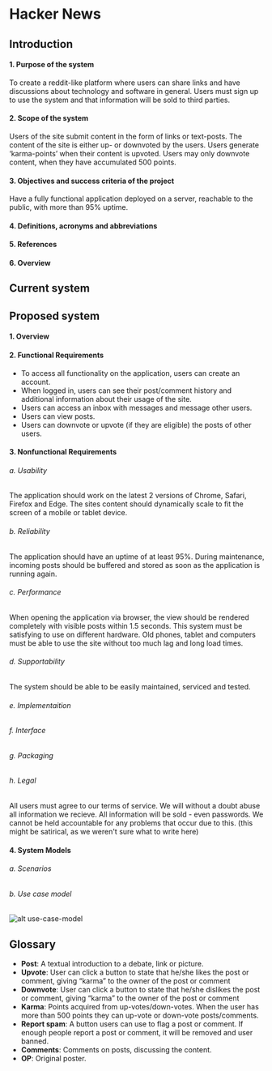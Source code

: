 # Hacker News
## Introduction
#### 1. Purpose of the system

To create a reddit-like platform where users can share links and 
have discussions about technology and software in general. Users 
must sign up to use the system and that information will be 
sold to third parties.

#### 2. Scope of the system

Users of the site submit content in the form of links or text-posts. 
The content of the site is either up- or downvoted by the users. Users 
generate ‘karma-points’ when their content is upvoted. Users may only 
downvote content, when they have accumulated 500 points. 

#### 3. Objectives and success criteria of the project

Have a fully functional application deployed on a server, reachable 
to the public, with more than 95% uptime.

#### 4. Definitions, acronyms and abbreviations



#### 5. References
#### 6. Overview
## Current system
## Proposed system
#### 1. Overview
#### 2. Functional Requirements

- To access all functionality on the application, users can create an account.
- When logged in, users can see their post/comment history and additional information
  about their usage of the site.
- Users can access an inbox with messages and message other users.
- Users can view posts.
- Users can downvote or upvote (if they are eligible) the posts of other users.

#### 3. Nonfunctional Requirements
###### a. Usability

The application should work on the latest 2 versions of Chrome, Safari, Firefox 
and Edge. The sites content should dynamically scale to fit the screen of a 
mobile or tablet device.

###### b. Reliability

The application should have an uptime of at least 95%. During maintenance, 
incoming posts should be buffered and stored as soon as the application 
is running again.

###### c. Performance

When opening the application via browser, the view should be rendered 
completely with visible posts within 1.5 seconds. This system must be 
satisfying to use on different hardware. Old phones, tablet and computers 
must be able to use the site without too much lag and long load times. 

###### d. Supportability

The system should be able to be easily maintained, serviced and tested.

###### e. Implementaition
###### f. Interface
###### g. Packaging
###### h. Legal

All users must agree to our terms of service. We will without a doubt 
abuse all information we recieve. All information will be sold - even 
passwords. We cannot be held accountable for any problems that occur 
due to this. (this might be satirical, as we weren't sure what to 
write here)

#### 4. System Models
###### a. Scenarios
###### b. Use case model

![alt use-case-model](https://i.imgur.com/zRPxHKR.jpg)


## Glossary

- **Post**: A textual introduction to a debate, link or picture.
- **Upvote**: User can click a button to state that he/she likes the 
  post or comment, giving “karma” to the owner of the post or comment
- **Downvote**: User can click a button to state that he/she dislikes 
  the post or comment, giving “karma” to the owner of the post or 
  comment
- **Karma**: Points acquired from up-votes/down-votes. When the user 
  has more than 500 points they can up-vote or down-vote posts/comments.
- **Report spam**: A button users can use to flag a post or comment. If 
  enough people report a post or comment, it will be removed and user 
  banned.
- **Comments**: Comments on posts, discussing the content.
- **OP**: Original poster.
